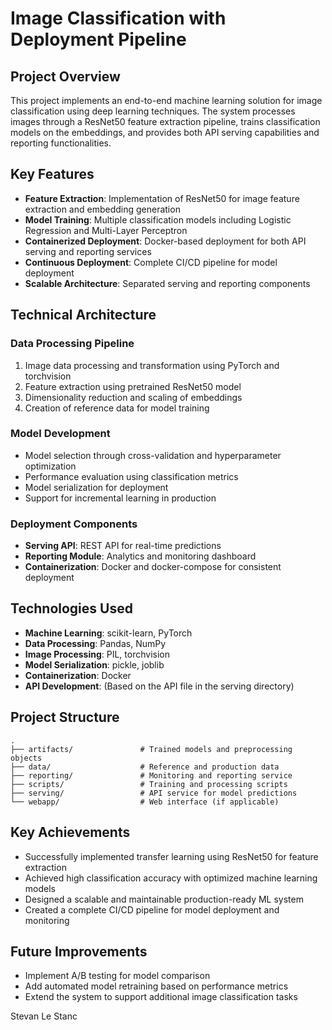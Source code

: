 # Image Classification with Deployment Pipeline

## Project Overview
This project implements an end-to-end machine learning solution for image classification using deep learning techniques. The system processes images through a ResNet50 feature extraction pipeline, trains classification models on the embeddings, and provides both API serving capabilities and reporting functionalities.

## Key Features
- **Feature Extraction**: Implementation of ResNet50 for image feature extraction and embedding generation
- **Model Training**: Multiple classification models including Logistic Regression and Multi-Layer Perceptron
- **Containerized Deployment**: Docker-based deployment for both API serving and reporting services
- **Continuous Deployment**: Complete CI/CD pipeline for model deployment
- **Scalable Architecture**: Separated serving and reporting components

## Technical Architecture

### Data Processing Pipeline
1. Image data processing and transformation using PyTorch and torchvision
2. Feature extraction using pretrained ResNet50 model
3. Dimensionality reduction and scaling of embeddings
4. Creation of reference data for model training

### Model Development
- Model selection through cross-validation and hyperparameter optimization
- Performance evaluation using classification metrics
- Model serialization for deployment
- Support for incremental learning in production

### Deployment Components
- **Serving API**: REST API for real-time predictions
- **Reporting Module**: Analytics and monitoring dashboard
- **Containerization**: Docker and docker-compose for consistent deployment

## Technologies Used
- **Machine Learning**: scikit-learn, PyTorch
- **Data Processing**: Pandas, NumPy
- **Image Processing**: PIL, torchvision
- **Model Serialization**: pickle, joblib
- **Containerization**: Docker
- **API Development**: (Based on the API file in the serving directory)

## Project Structure
```
.
├── artifacts/               # Trained models and preprocessing objects
├── data/                    # Reference and production data
├── reporting/               # Monitoring and reporting service
├── scripts/                 # Training and processing scripts
├── serving/                 # API service for model predictions
└── webapp/                  # Web interface (if applicable)
```

## Key Achievements
- Successfully implemented transfer learning using ResNet50 for feature extraction
- Achieved high classification accuracy with optimized machine learning models
- Designed a scalable and maintainable production-ready ML system
- Created a complete CI/CD pipeline for model deployment and monitoring

## Future Improvements
- Implement A/B testing for model comparison
- Add automated model retraining based on performance metrics
- Extend the system to support additional image classification tasks

Stevan Le Stanc